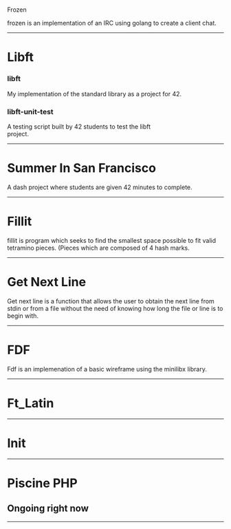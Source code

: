 #
Frozen  

frozen is an implementation of an IRC using golang to create a client chat. 

------------------------------------------------------------------

# Libft

### libft  
My implementation of the standard library as a project for 42. 

### libft-unit-test  
A testing script built by 42 students to test the libft  
project.



------------------------------------------------------------------  

# Summer In San Francisco  

A dash project where students are given 42 minutes to complete.  

-----------------------------------------------------------------
# Fillit  

fillit is program which seeks to find the smallest space possible to fit 
valid tetramino pieces. (Pieces which are composed of 4 hash marks.


-----------------------------------------------------------------
# Get Next Line

Get next line is a function that allows the user to obtain the next line
from stdin or from a file without the need of knowing how long the file
or line is to begin with.

-----------------------------------------------------------------  
# FDF

Fdf is an implemenation of a basic wireframe using the minilibx library.
 
----------------------------------------------------------------- 

# Ft_Latin

----------------------------------------------------------------- 

# Init

----------------------------------------------------------------- 

# Piscine PHP

## Ongoing right now  

----------------------------------------------------------------
	 
